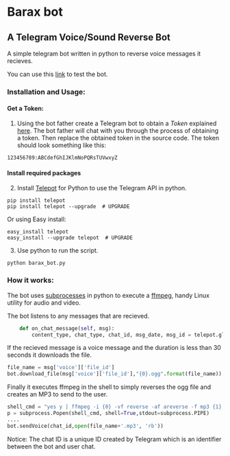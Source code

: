 # Barax bot 
## A Telegram Voice/Sound Reverse Bot

<p>A simple telegram bot written in python to reverse voice messages it recieves.</p>
<p>You can use this <a href="http://t.me/barax_bot">link</a> to test the bot.</p>

### Installation and Usage:
#### Get a Token:
1. Using the bot father create a Telegram bot to obtain a _Token_ explained [here](https://core.telegram.org/bots#3-how-do-i-create-a-bot).
The bot father will chat with you through the process of obtaining a token.
Then replace the obtained token in the source code.
The token should look something like this:
```
123456789:ABCdefGhIJKlmNoPQRsTUVwxyZ
```
#### Install required packages


2. Install [Telepot](https://telepot.readthedocs.io/en/latest/reference.html) for Python to use the Telegram API in python.
```
pip install telepot
pip install telepot --upgrade  # UPGRADE
```
Or using Easy install:
```
easy_install telepot
easy_install --upgrade telepot  # UPGRADE
```
3. Use python to run the script.
```
python barax_bot.py
```
### How it works:
The bot uses [subprocesses](https://docs.python.org/3/library/subprocess.html) in python to execute a 
[ffmpeg](https://www.ffmpeg.org/), handy Linux utility for audio and video.

The bot listens to any messages that are recieved.
```python
    def on_chat_message(self, msg):
        content_type, chat_type, chat_id, msg_date, msg_id = telepot.glance(msg,flavor='chat',long=True)
```
If the recieved message is a voice message and the duration is less than 30 seconds it downloads the file.
```python
file_name = msg['voice']['file_id']
bot.download_file(msg['voice']['file_id'],"{0}.ogg".format(file_name))
```
Finally it executes ffmpeg in the shell to simply reverses the ogg file and creates an MP3 to send to the user.
```python
shell_cmd = "yes y | ffmpeg -i {0} -vf reverse -af areverse -f mp3 {1}.mp3".format(my_file,file_name)
p = subprocess.Popen(shell_cmd, shell=True,stdout=subprocess.PIPE)
....
bot.sendVoice(chat_id,open(file_name+'.mp3', 'rb'))

```
Notice: The chat ID is a unique ID created by Telegram which is an identifier between the bot and user chat.

